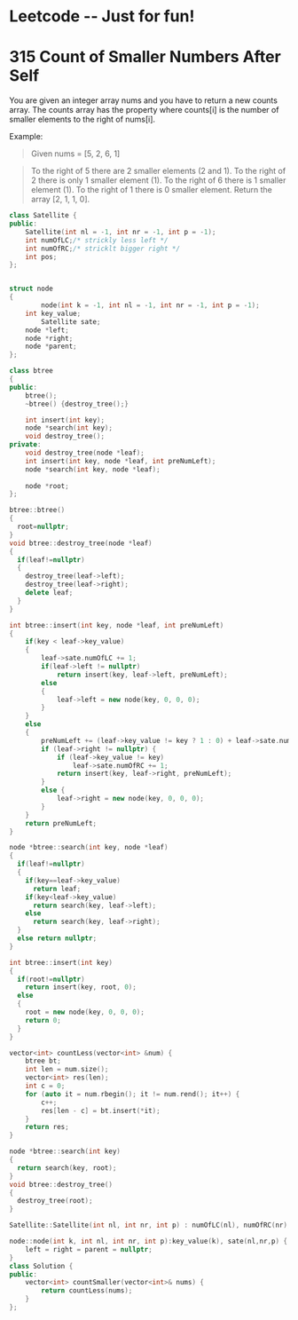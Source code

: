 # Leetcode -- Just for fun!

# 315 Count of Smaller Numbers After Self
You are given an integer array nums and you have to return a new counts array. The counts array has the property where counts[i] is the number of smaller elements to the right of nums[i].

Example:

> Given nums = [5, 2, 6, 1]

> To the right of 5 there are 2 smaller elements (2 and 1).
> To the right of 2 there is only 1 smaller element (1).
> To the right of 6 there is 1 smaller element (1).
> To the right of 1 there is 0 smaller element.
> Return the array [2, 1, 1, 0].

```cpp
class Satellite {
public:
    Satellite(int nl = -1, int nr = -1, int p = -1); 
    int numOfLC;/* strickly less left */
    int numOfRC;/* stricklt bigger right */
    int pos;
};


struct node
{
        node(int k = -1, int nl = -1, int nr = -1, int p = -1);
    int key_value;
        Satellite sate;
    node *left;
    node *right;
    node *parent;
};

class btree
{
public:
    btree();
    ~btree() {destroy_tree();}

    int insert(int key);
    node *search(int key);
    void destroy_tree();
private:
    void destroy_tree(node *leaf);
    int insert(int key, node *leaf, int preNumLeft);
    node *search(int key, node *leaf);
        
    node *root;
};

btree::btree()
{
  root=nullptr;
}
void btree::destroy_tree(node *leaf)
{
  if(leaf!=nullptr)
  {
    destroy_tree(leaf->left);
    destroy_tree(leaf->right);
    delete leaf;
  }
}

int btree::insert(int key, node *leaf, int preNumLeft)
{
    if(key < leaf->key_value)
    {
        leaf->sate.numOfLC += 1;
        if(leaf->left != nullptr)
            return insert(key, leaf->left, preNumLeft);
        else
        {
            leaf->left = new node(key, 0, 0, 0);
        }  
    }
    else 
    {
        preNumLeft += (leaf->key_value != key ? 1 : 0) + leaf->sate.numOfLC;
        if (leaf->right != nullptr) {
            if (leaf->key_value != key)
                leaf->sate.numOfRC += 1;
            return insert(key, leaf->right, preNumLeft);
        }
        else {
            leaf->right = new node(key, 0, 0, 0);
        }
    }
    return preNumLeft;
}

node *btree::search(int key, node *leaf)
{
  if(leaf!=nullptr)
  {
    if(key==leaf->key_value)
      return leaf;
    if(key<leaf->key_value)
      return search(key, leaf->left);
    else
      return search(key, leaf->right);
  }
  else return nullptr;
}

int btree::insert(int key)
{
  if(root!=nullptr)
    return insert(key, root, 0);
  else
  {
    root = new node(key, 0, 0, 0);
    return 0;
  }
}

vector<int> countLess(vector<int> &num) {
    btree bt;
    int len = num.size();
    vector<int> res(len);
    int c = 0;
    for (auto it = num.rbegin(); it != num.rend(); it++) {
        c++;
        res[len - c] = bt.insert(*it);
    }
    return res;
}

node *btree::search(int key)
{
  return search(key, root);
}
void btree::destroy_tree()
{
  destroy_tree(root);
}

Satellite::Satellite(int nl, int nr, int p) : numOfLC(nl), numOfRC(nr), pos(p) {} 

node::node(int k, int nl, int nr, int p):key_value(k), sate(nl,nr,p) {
    left = right = parent = nullptr;
}
class Solution {
public:
    vector<int> countSmaller(vector<int>& nums) {
        return countLess(nums);
    }
};

```
